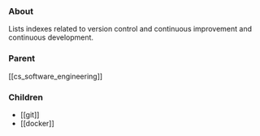 ### About
Lists indexes related to version control and continuous improvement and continuous development.

### Parent
[[cs_software_engineering]]

### Children
- [[git]]
- [[docker]]